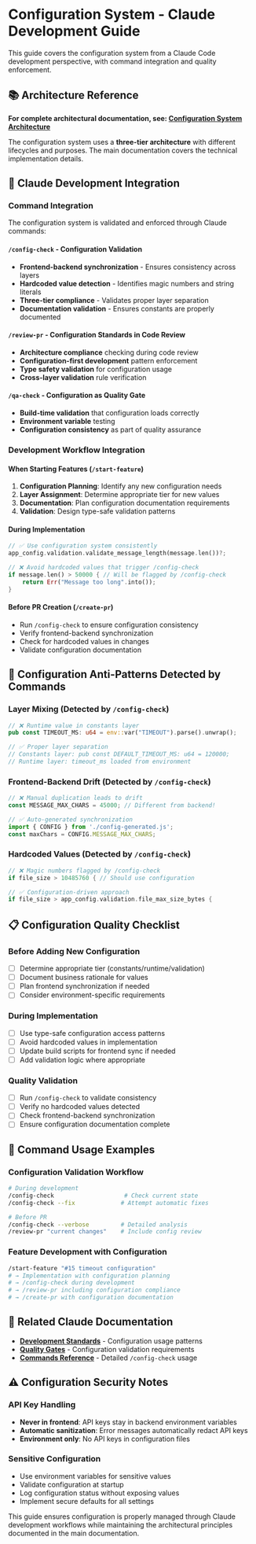 # Configuration System - Claude Development Guide

This guide covers the configuration system from a Claude Code development perspective, with command integration and quality enforcement.

## 📚 Architecture Reference

**For complete architectural documentation, see: [Configuration System Architecture](../../../docs/architecture/configuration-system.md)**

The configuration system uses a **three-tier architecture** with different lifecycles and purposes. The main documentation covers the technical implementation details.

## 🎯 Claude Development Integration

### **Command Integration**

The configuration system is validated and enforced through Claude commands:

#### **`/config-check`** - Configuration Validation
- **Frontend-backend synchronization** - Ensures consistency across layers
- **Hardcoded value detection** - Identifies magic numbers and string literals
- **Three-tier compliance** - Validates proper layer separation
- **Documentation validation** - Ensures constants are properly documented

#### **`/review-pr`** - Configuration Standards in Code Review
- **Architecture compliance** checking during code review
- **Configuration-first development** pattern enforcement
- **Type safety validation** for configuration usage
- **Cross-layer validation** rule verification

#### **`/qa-check`** - Configuration as Quality Gate
- **Build-time validation** that configuration loads correctly
- **Environment variable** testing
- **Configuration consistency** as part of quality assurance

### **Development Workflow Integration**

#### **When Starting Features (`/start-feature`)**
1. **Configuration Planning**: Identify any new configuration needs
2. **Layer Assignment**: Determine appropriate tier for new values
3. **Documentation**: Plan configuration documentation requirements
4. **Validation**: Design type-safe validation patterns

#### **During Implementation**
```rust
// ✅ Use configuration system consistently
app_config.validation.validate_message_length(message.len())?;

// ❌ Avoid hardcoded values that trigger /config-check
if message.len() > 50000 { // Will be flagged by /config-check
    return Err("Message too long".into());
}
```

#### **Before PR Creation (`/create-pr`)**
- Run `/config-check` to ensure configuration consistency
- Verify frontend-backend synchronization
- Check for hardcoded values in changes
- Validate configuration documentation

## 🔧 Configuration Anti-Patterns Detected by Commands

### **Layer Mixing (Detected by `/config-check`)**
```rust
// ❌ Runtime value in constants layer
pub const TIMEOUT_MS: u64 = env::var("TIMEOUT").parse().unwrap();

// ✅ Proper layer separation
// Constants layer: pub const DEFAULT_TIMEOUT_MS: u64 = 120000;
// Runtime layer: timeout_ms loaded from environment
```

### **Frontend-Backend Drift (Detected by `/config-check`)**
```javascript
// ❌ Manual duplication leads to drift
const MESSAGE_MAX_CHARS = 45000; // Different from backend!

// ✅ Auto-generated synchronization
import { CONFIG } from './config-generated.js';
const maxChars = CONFIG.MESSAGE_MAX_CHARS;
```

### **Hardcoded Values (Detected by `/config-check`)**
```rust
// ❌ Magic numbers flagged by /config-check
if file_size > 10485760 { // Should use configuration

// ✅ Configuration-driven approach
if file_size > app_config.validation.file_max_size_bytes {
```

## 📋 Configuration Quality Checklist

### **Before Adding New Configuration**
- [ ] Determine appropriate tier (constants/runtime/validation)
- [ ] Document business rationale for values
- [ ] Plan frontend synchronization if needed
- [ ] Consider environment-specific requirements

### **During Implementation**
- [ ] Use type-safe configuration access patterns
- [ ] Avoid hardcoded values in implementation
- [ ] Update build scripts for frontend sync if needed
- [ ] Add validation logic where appropriate

### **Quality Validation**
- [ ] Run `/config-check` to validate consistency
- [ ] Verify no hardcoded values detected
- [ ] Check frontend-backend synchronization
- [ ] Ensure configuration documentation complete

## 🎯 Command Usage Examples

### **Configuration Validation Workflow**
```bash
# During development
/config-check                    # Check current state
/config-check --fix             # Attempt automatic fixes

# Before PR
/config-check --verbose         # Detailed analysis
/review-pr "current changes"    # Include config review
```

### **Feature Development with Configuration**
```bash
/start-feature "#15 timeout configuration"
# → Implementation with configuration planning
# → /config-check during development
# → /review-pr including configuration compliance
# → /create-pr with configuration documentation
```

## 🔗 Related Claude Documentation

- **[Development Standards](../development/rust-standards.md)** - Configuration usage patterns
- **[Quality Gates](../development/quality-gates.md)** - Configuration validation requirements
- **[Commands Reference](../../commands/config-check.md)** - Detailed `/config-check` usage

## ⚠️ Configuration Security Notes

### **API Key Handling**
- **Never in frontend**: API keys stay in backend environment variables
- **Automatic sanitization**: Error messages automatically redact API keys
- **Environment only**: No API keys in configuration files

### **Sensitive Configuration**
- Use environment variables for sensitive values
- Validate configuration at startup
- Log configuration status without exposing values
- Implement secure defaults for all settings

This guide ensures configuration is properly managed through Claude development workflows while maintaining the architectural principles documented in the main documentation.